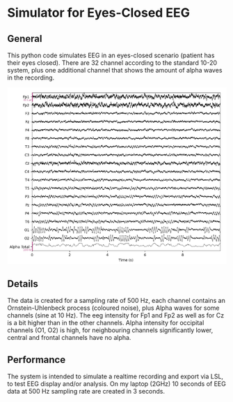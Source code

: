 # Simulator for Eyes-Closed EEG

## General

This python code simulates EEG in an eyes-closed scenario (patient has their eyes closed).
There are 32 channel according to the standard 10-20 system, plus one additional channel that shows the amount of alpha waves in the recording.

![Example EEG](example.png "Example EEG")

## Details

The data is created for a sampling rate of 500 Hz, each channel contains an Ornstein-Uhlenbeck process (coloured noise), plus Alpha waves for some channels (sine at 10 Hz).
The eeg intensity for Fp1 and Fp2 as well as for Cz is a bit higher than in the other channels.
Alpha intensity for occipital channels (O1, O2) is high, for neighbouring channels significantly lower, central and frontal channels have no alpha.

## Performance

The system is intended to simulate a realtime recording and export via LSL, to test EEG display and/or analysis.
On my laptop (2GHz) 10 seconds of EEG data at 500 Hz sampling rate are created in 3 seconds.
